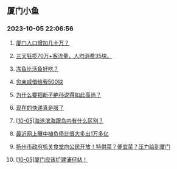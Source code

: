 ## 厦门小鱼 
### 2023-10-05 22:06:56

1. [厦门人口增加几十万？](http://bbs.xmfish.com/read-htm-tid-18083086.html)

2. [三天狂揽70万+客流量，人均消费35块。](http://bbs.xmfish.com/read-htm-tid-18083142.html)

3. [冻鱼比活鱼好吃？](http://bbs.xmfish.com/read-htm-tid-18083065.html)

4. [穷亲戚借给我500块](http://bbs.xmfish.com/read-htm-tid-18083234.html)

5. [为什么要把断子绝孙说得如此高尚？](http://bbs.xmfish.com/read-htm-tid-18083286.html)

6. [现在的快递真是服了](http://bbs.xmfish.com/read-htm-tid-18083300.html)

7. [[10-05]海沧滨海跟岛内有什么区别？](http://bbs.xmfish.com/read-htm-tid-18083213.html)

8. [最近网上曝中植负债比很大多出1万多亿](http://bbs.xmfish.com/read-htm-tid-18083280.html)

9. [扬州市政府机关食堂向公民开放！特供菜？便宜菜？压力给到厦门](http://bbs.xmfish.com/read-htm-tid-18083253.html)

10. [[10-05]厦门应该扩建浦仔站！](http://bbs.xmfish.com/read-htm-tid-18083195.html)


